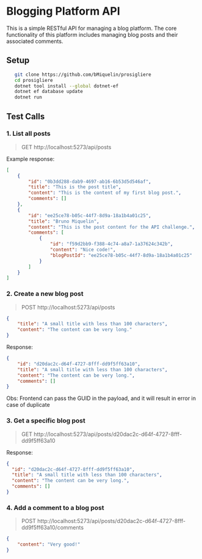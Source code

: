 # Blogging Platform API

This is a simple RESTful API for managing a blog platform.
The core functionality of this platform includes managing blog posts and their
associated comments.


## Setup

```bash
   git clone https://github.com/bMiquelin/prosigliere
   cd prosigliere
   dotnet tool install --global dotnet-ef
   dotnet ef database update
   dotnet run
```

## Test Calls

### 1. List all posts
> GET http://localhost:5273/api/posts

Example response:
```json
[
    {
        "id": "0b3dd288-dab9-4697-ab16-6b53d5d546af",
        "title": "This is the post title",
        "content": "This is the content of my first blog post.",
        "comments": []
    },
    {
        "id": "ee25ce78-b05c-44f7-8d9a-18a1b4a01c25",
        "title": "Bruno Miquelin",
        "content": "This is the post content for the API challenge.",
        "comments": [
            {
                "id": "f59d2bb9-f388-4c74-a8a7-1a37624c342b",
                "content": "Nice code!",
                "blogPostId": "ee25ce78-b05c-44f7-8d9a-18a1b4a01c25"
            }
        ]
    }
]
```

### 2. Create a new blog post

> POST http://localhost:5273/api/posts
```JSON
{
    "title": "A small title with less than 100 characters",
    "content": "The content can be very long."
}
```
Response:
```json
{
    "id": "d20dac2c-d64f-4727-8fff-dd9f5ff63a10",
    "title": "A small title with less than 100 characters",
    "content": "The content can be very long.",
    "comments": []
}
```

Obs: Frontend can pass the GUID in the payload, and it will result in error in case of duplicate

### 3. Get a specific blog post

> GET http://localhost:5273/api/posts/d20dac2c-d64f-4727-8fff-dd9f5ff63a10

Response:
```json
{
  "id": "d20dac2c-d64f-4727-8fff-dd9f5ff63a10",
  "title": "A small title with less than 100 characters",
  "content": "The content can be very long.",
  "comments": []
}
```

### 4. Add a comment to a blog post
> POST http://localhost:5273/api/posts/d20dac2c-d64f-4727-8fff-dd9f5ff63a10/comments
```json
{
    "content": "Very good!"
}
```